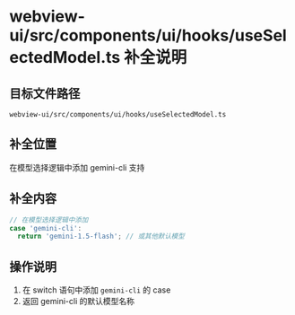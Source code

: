 # webview-ui/src/components/ui/hooks/useSelectedModel.ts 补全说明

## 目标文件路径

`webview-ui/src/components/ui/hooks/useSelectedModel.ts`

## 补全位置

在模型选择逻辑中添加 gemini-cli 支持

## 补全内容

```typescript
// 在模型选择逻辑中添加
case 'gemini-cli':
  return 'gemini-1.5-flash'; // 或其他默认模型
```

## 操作说明

1. 在 switch 语句中添加 `gemini-cli` 的 case
2. 返回 gemini-cli 的默认模型名称
